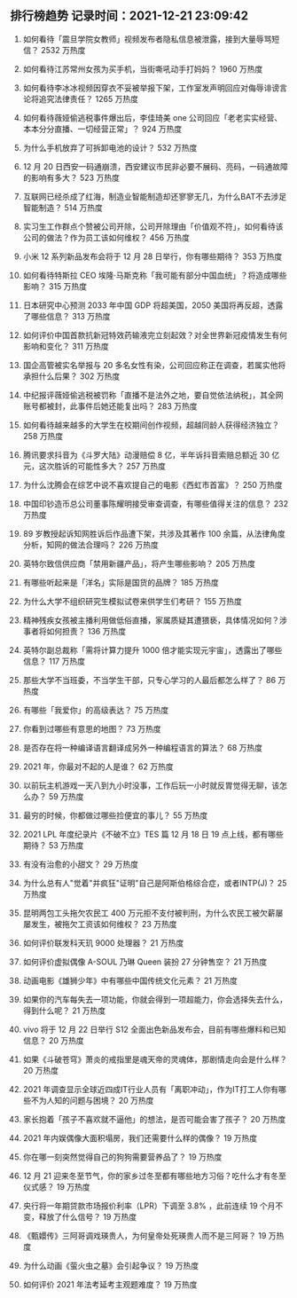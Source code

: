 
## 排行榜趋势 记录时间：2021-12-21 23:09:42
  
  1. 如何看待「震旦学院女教师」视频发布者隐私信息被泄露，接到大量辱骂短信？ 2532 万热度
    
  2. 如何看待江苏常州女孩为买手机，当街嘶吼动手打妈妈？ 1960 万热度
    
  3. 如何看待李冰冰视频因穿衣不妥被举报下架，工作室发声明回应对侮辱诽谤言论将追究法律责任？ 1265 万热度
    
  4. 如何看待薇娅偷逃税事件爆出后，李佳琦美 one 公司回应「老老实实经营、本本分分直播、一切经营正常」？ 924 万热度
    
  5. 为什么手机放弃了可拆卸电池的设计？ 532 万热度
    
  6. 12 月 20 日西安一码通崩溃，西安建议市民非必要不展码、亮码，一码通故障的影响有多大？ 523 万热度
    
  7. 互联网已经杀成了红海，制造业智能制造却还寥寥无几，为什么BAT不去涉足智能制造？ 514 万热度
    
  8. 实习生工作群点个赞被公司开除，公司开除理由「价值观不符」，如何看待该公司的做法？作为员工该如何维权？ 456 万热度
    
  9. 小米 12 系列新品发布会将于 12 月 28 日举行，你有哪些期待？ 353 万热度
    
  10. 如何看待特斯拉 CEO 埃隆·马斯克称「我可能有部分中国血统」？将造成哪些影响？ 315 万热度
    
  11. 日本研究中心预测 2033 年中国 GDP 将超美国，2050 美国将再反超，透露了哪些信息？ 313 万热度
    
  12. 如何评价中国首款抗新冠特效药输液完立刻起效？对全世界新冠疫情发生有何影响和变化？ 311 万热度
    
  13. 国企高管被实名举报与 20 多名女性有染，公司回应称正在调查，若属实他将承担什么后果？ 302 万热度
    
  14. 中纪报评薇娅偷逃税被罚称「直播不是法外之地，要自觉依法纳税」，其全网账号都被封，此事件后她还能复出吗？ 283 万热度
    
  15. 如何看待越来越多的大学生在校期间创作视频，超越同龄人获得经济独立？ 258 万热度
    
  16. 腾讯要求抖音为《斗罗大陆》动漫赔偿 8 亿，半年诉抖音索赔总额近 30 亿元，这次胜诉的可能性多大？ 257 万热度
    
  17. 为什么沈腾会在综艺中说不喜欢提自己的电影《西虹市首富》？ 250 万热度
    
  18. 中国印钞造币总公司董事陈耀明接受审查调查，有哪些值得关注的信息？ 232 万热度
    
  19. 89 岁教授起诉知网胜诉后作品遭下架，共涉及其著作 100 余篇，从法律角度分析，知网的做法合理吗？ 226 万热度
    
  20. 英特尔致信供应商「禁用新疆产品」，将产生哪些影响？ 205 万热度
    
  21. 有哪些听起来是「洋名」实际是国货的品牌？ 185 万热度
    
  22. 为什么大学不组织研究生模拟试卷来供学生们考研？ 155 万热度
    
  23. 精神残疾女孩被主播利用做低俗直播，家属质疑其遭猥亵，具体情况如何？涉事者将如何担责？ 136 万热度
    
  24. 英特尔副总裁称「需将计算力提升 1000 倍才能实现元宇宙」，透露出了哪些信息？ 117 万热度
    
  25. 那些大学不当班委，不当学生干部，只专心学习的人最后都怎么样了？ 86 万热度
    
  26. 有哪些「我爱你」的高级表达？ 75 万热度
    
  27. 你看到过哪些有意思的地图？ 73 万热度
    
  28. 是否存在将一种编译语言翻译成另外一种编程语言的算法？ 68 万热度
    
  29. 2021 年，你最对不起的人是谁？ 62 万热度
    
  30. 以前玩主机游戏一天八到九小时没事，工作后玩一小时就反胃觉得无聊，该怎么办？ 59 万热度
    
  31. 最穷的时候，你都做过哪些捡便宜的事儿？ 55 万热度
    
  32. 2021 LPL 年度纪录片《不破不立》TES 篇 12 月 18 日 19 点上线，都有哪些期待？ 53 万热度
    
  33. 有没有治愈的小甜文？ 29 万热度
    
  34. 为什么总有人"觉着"并疯狂"证明"自己是阿斯伯格综合症，或者INTP(J)？ 25 万热度
    
  35. 昆明两包工头拖欠农民工 400 万元拒不支付被判刑，为什么农民工被欠薪屡屡发生，被拖欠工资该如何维权？ 23 万热度
    
  36. 如何评价联发科天玑 9000 处理器？ 21 万热度
    
  37. 如何评价虚拟偶像 A-SOUL 乃琳 Queen 装扮 27 分钟售空？ 21 万热度
    
  38. 动画电影《雄狮少年》中有哪些中国传统文化元素？ 21 万热度
    
  39. 如果你的汽车每失去一项功能，你就会得到一项超能力，你会选择失去什么，得到什么呢？ 21 万热度
    
  40. vivo 将于 12 月 22 日举行 S12 全面出色新品发布会，目前有哪些爆料和已知信息？ 20 万热度
    
  41. 如果《斗破苍穹》萧炎的戒指里是魂天帝的灵魂体，那剧情走向会是什么样？ 20 万热度
    
  42. 2021 年调查显示全球近四成IT行业人员有「离职冲动」，作为IT打工人你有哪些不为人知的问题与困境？ 20 万热度
    
  43. 家长抱着「孩子不喜欢就不逼他」的想法，是否可能会害了孩子？ 20 万热度
    
  44. 2021 年内娱偶像大面积塌房，我们还需要什么样的偶像？ 19 万热度
    
  45. 你在哪一刻突然觉得自己的狗狗需要营养品了？ 19 万热度
    
  46. 12 月 21 迎来冬至节气，你的家乡过冬至都有哪些地方习俗？吃什么才有冬至仪式感？ 19 万热度
    
  47. 央行将一年期贷款市场报价利率（LPR）下调至 3.8% ，此前连续 19 个月不变，释放了什么信号？ 19 万热度
    
  48. 《甄嬛传》三阿哥调戏瑛贵人，为何皇帝处死瑛贵人而不是三阿哥？ 19 万热度
    
  49. 为什么动画《萤火虫之墓》会引起争议？ 19 万热度
    
  50. 如何评价 2021 年法考延考主观题难度？ 19 万热度
    